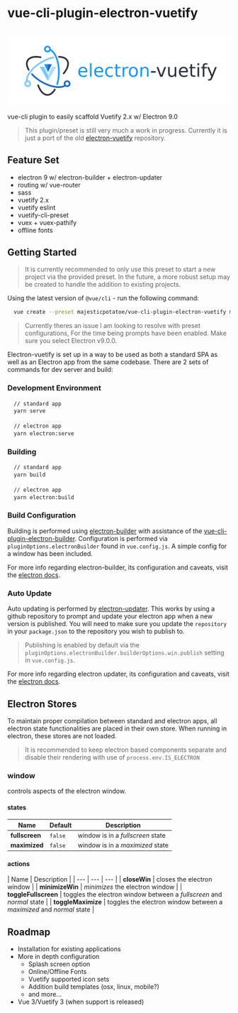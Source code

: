 # vue-cli-plugin-electron-vuetify

<div align="center">
  <br>
  <img width="500" src="/assets/electron-vuetify-banner.png" alt="electron-vuetify">
  <br>
</div>

vue-cli plugin to easily scaffold Vuetify 2.x w/ Electron 9.0

> This plugin/preset is still very much a work in progress. Currently it is just a port of the old [electron-vuetify](https://github.com/MajesticPotatoe/electron-vuetify) repository.

## Feature Set

- electron 9 w/ electron-builder + electron-updater
- routing w/ vue-router
- sass
- vuetify 2.x
- vuetify eslint
- vuetify-cli-preset
- vuex + vuex-pathify
- offline fonts

## Getting Started

> It is currently recommended to only use this preset to start a new project via the provided preset. In the future, a more robust setup may be created to handle the addition to existing projects.

Using the latest version of `@vue/cli` - run the following command:

```bash
  vue create --preset majesticpotatoe/vue-cli-plugin-electron-vuetify my-app
```

> Currently theres an issue I am looking to resolve with preset configurations, For the time being prompts have been enabled. Make sure you select Electron v9.0.0.

Electron-vuetify is set up in a way to be used as both a standard SPA as well as an Electron app from the same codebase. There are 2 sets of commands for dev server and build:

### Development Environment

```bash
  // standard app
  yarn serve

  // electron app
  yarn electron:serve
```

### Building

```bash
  // standard app
  yarn build

  // electron app
  yarn electron:build
```

### Build Configuration

Building is performed using [electron-builder](https://www.npmjs.com/package/electron-builder) with assistance of the [vue-cli-plugin-electron-builder](https://github.com/nklayman/vue-cli-plugin-electron-builder). Configuration is performed via `pluginOptions.electronBuilder` found in `vue.config.js`. A simple config for a window has been included.

For more info regarding electron-builder, its configuration and caveats, visit the [electron docs](https://www.electron.build/).

### Auto Update

Auto updating is performed by [electron-updater](https://www.npmjs.com/package/electron-updater). This works by using a github repository to prompt and update your electron app when a new version is published. You will need to make sure you update the `repository` in your `package.json` to the repository you wish to publish to.

> Publishing is enabled by default via the `pluginOptions.electronBuilder.builderOptions.win.publish` setting in `vue.config.js`.

For more info regarding electron updater, its configuration and caveats, visit the [electron docs](https://www.electron.build/auto-update).

## Electron Stores

To maintain proper compilation between standard and electron apps, all electron state functionalities are placed in their own store. When running in electron, these stores are not loaded.

> It is recommended to keep electron based components separate and disable their rendering with use of `process.env.IS_ELECTRON`

### window

controls aspects of the electron window.

#### states

| Name | Default | Description |
| --- | --- | --- |
| **fullscreen** | `false` | window is in a _fullscreen_ state |
| **maximized** | `false` | window is in a _maximized_ state |

#### actions

| Name | Description |
| --- | --- | --- |
| **closeWin** | closes the electron window |
| **minimizeWin** | _minimizes_ the electron window |
| **toggleFullscreen** | toggles the electron window between a _fullscreen_ and _normal_ state |
| **toggleMaximize** | toggles the electron window between a _maximized_ and _normal_ state |

## Roadmap

- Installation for existing applications
- More in depth configuration
  - Splash screen option
  - Online/Offline Fonts
  - Vuetify supported icon sets
  - Addition build templates (osx, linux, mobile?)
  - and more...
- Vue 3/Vuetify 3 (when support is released)
